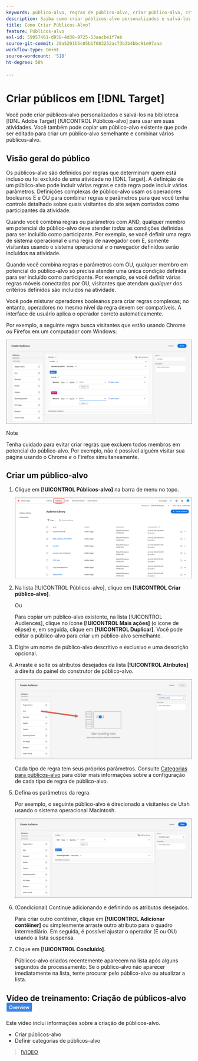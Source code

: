 ```yaml
---
keywords: público-alvo, regras de público-alvo, criar público-alvo, criação de público-alvo
description: Saiba como criar públicos-alvo personalizados e salvá-los na biblioteca  [!DNL Adobe Target] [!UICONTROL Audiences] para usar em suas atividades.
title: Como Criar Públicos-Alvo?
feature: Públicos-alvo
exl-id: 59057461-d958-4d38-9725-53aacbe1f7eb
source-git-commit: 20a5201b5c05b1f083252ac73b3b4bbc91e97aaa
workflow-type: tm+mt
source-wordcount: '518'
ht-degree: 58%

---
```


# Criar públicos em [!DNL Target]

Você pode criar públicos-alvo personalizados e salvá-los na biblioteca [!DNL Adobe Target] [!UICONTROL Públicos-alvo] para usar em suas atividades. Você também pode copiar um público-alvo existente que pode ser editado para criar um público-alvo semelhante e combinar vários públicos-alvo.

## Visão geral do público

Os públicos-alvo são definidos por regras que determinam quem está incluso ou foi excluído de uma atividade no [!DNL Target]. A definição de um público-alvo pode incluir várias regras e cada regra pode incluir vários parâmetros. Definições complexas de público-alvo usam os operadores booleanos E e OU para combinar regras e parâmetros para que você tenha controle detalhado sobre quais visitantes do site sejam contados como participantes da atividade.

Quando você combina regras ou parâmetros com AND, qualquer membro em potencial do público-alvo deve atender *todas* as condições definidas para ser incluído como participante. Por exemplo, se você definir uma regra de sistema operacional e uma regra de navegador com E, somente visitantes usando o sistema operacional *e* o navegador definidos serão incluídos na atividade.

Quando você combina regras e parâmetros com OU, qualquer membro em potencial do público-alvo só precisa atender uma única condição definida para ser incluído como participante. Por exemplo, se você definir várias regras móveis conectadas por OU, visitantes que atendam *qualquer* dos critérios definidos são incluídos na atividade.

Você pode misturar operadores booleanos para criar regras complexas; no entanto, operadores no mesmo nível da regra devem ser compatíveis. A interface de usuário aplica o operador correto automaticamente.

Por exemplo, a seguinte regra busca visitantes que estão usando Chrome *ou* Firefox em um computador com Windows:

![Criar público-alvo](assets/audience_create.png)

>[!NOTE]
>
>Tenha cuidado para evitar criar regras que excluem todos membros em potencial do público-alvo. Por exemplo, não é possível alguém visitar sua página usando o Chrome *e* o Firefox simultaneamente.

## Criar um público-alvo

1. Clique em **[!UICONTROL Públicos-alvo]** na barra de menu no topo.

   ![](assets/audiences_list.png)

1. Na lista [!UICONTROL Públicos-alvo], clique em **[!UICONTROL Criar público-alvo]**.

   Ou

   Para copiar um público-alvo existente, na lista [!UICONTROL Audiences], clique no ícone **[!UICONTROL Mais ações]** (o ícone de elipse) e, em seguida, clique em **[!UICONTROL Duplicar]**. Você pode editar o público-alvo para criar um público-alvo semelhante.

1. Digite um nome de público-alvo descritivo e exclusivo e uma descrição opcional.
1. Arraste e solte os atributos desejados da lista **[!UICONTROL Atributos]** à direita do painel do construtor de público-alvo.

   ![Arrastar e soltar atributos](assets/drag-attribute.png)

   Cada tipo de regra tem seus próprios parâmetros. Consulte [Categorias para públicos-alvo](/help/c-target/c-audiences/c-target-rules/target-rules.md#concept_E3A77E42F1644503A829B5107B20880D) para obter mais informações sobre a configuração de cada tipo de regra de público-alvo.

1. Defina os parâmetros da regra.

   Por exemplo, o seguinte público-alvo é direcionado a visitantes de Utah usando o sistema operacional Macintosh.

   ![Público-alvo de Utah/Macintosh](assets/adience-builder.png)

1. (Condicional) Continue adicionando e definindo os atributos desejados.

   Para criar outro contêiner, clique em **[!UICONTROL Adicionar contêiner]** ou simplesmente arraste outro atributo para o quadro intermediário. Em seguida, é possível ajustar o operador (E ou OU) usando a lista suspensa.

1. Clique em **[!UICONTROL Concluído]**.

   Públicos-alvo criados recentemente aparecem na lista após alguns segundos de processamento. Se o público-alvo não aparecer imediatamente na lista, tente procurar pelo público-alvo ou atualizar a lista.

## Vídeo de treinamento: Criação de públicos-alvo ![Selo de visão geral](/help/assets/overview.png)

Este vídeo inclui informações sobre a criação de públicos-alvo.

* Criar públicos-alvo
* Definir categorias de públicos-alvo

>[!VIDEO](https://video.tv.adobe.com/v/17392)
